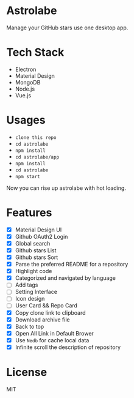 # Astrolabe
Manage your GitHub stars use one desktop app.

# Tech Stack

- Electron
- Material Design
- MongoDB
- Node.js
- Vue.js

# Usages

- `clone this repo`
- `cd astrolabe`
- `npm install`
- `cd astrolabe/app`
- `npm install`
- `cd astrolabe`
- `npm start`

Now you can rise up astrolabe with hot loading.

# Features

- [x] Material Design UI
- [x] Github OAuth2 Login
- [x] Global search
- [x] Github stars List
- [x] Github stars Sort
- [x] Parse the preferred README for a repository
- [x] Highlight code
- [x] Categorized and navigated by language
- [ ] Add tags
- [ ] Setting Interface
- [ ] Icon design
- [ ] User Card && Repo Card
- [x] Copy clone link to clipboard
- [x] Download archive file
- [x] Back to top
- [x] Open All Link in Default Brower
- [x] Use `Nedb` for cache local data
- [x] Infinite scroll the description of repository

# License

MIT
